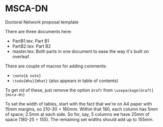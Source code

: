 # MSCA-DN

Doctoral Network proposal template

There are three documents here:
* PartB1.tex: Part B1
* PartB2.tex: Part B2
* master.tex: Both parts in one document to ease the way it's built on overleaf.

There are couple of macros for adding comments:
* `\note{A note}`
* `\todo{Who}{What}` (also appears in table of contents)

To get rid of these, just remove the option `draft` from `\usepackage[draft]{msca-dn}`

To set the width of tables, start with the fact that we're on A4 paper with 15mm margins, so 210-30 = 180mm.
Within that 180, each column has 5mm of space; 2.5mm at each side.  So for, say, 5 columns we have 25mm of space (180-25 = 155).  The remaining set widths should add up to 155mm.

